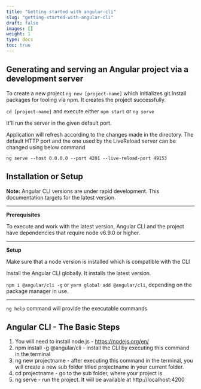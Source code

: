 ```yaml
---
title: "Getting started with angular-cli"
slug: "getting-started-with-angular-cli"
draft: false
images: []
weight: 1
type: docs
toc: true
---
```


## Generating and serving an Angular project via a development server
To create a new project `ng new [project-name]`  which initializes git.Install packages for tooling via npm. It creates the project successfully.

`cd [project-name]` and execute either `npm start` or `ng serve`

It'll run the server in the given default port.

Application will refresh according to the changes made in the directory. The default HTTP port and the one used by the LiveReload server can be changed using below command

    ng serve --host 0.0.0.0 --port 4201 --live-reload-port 49153

## Installation or Setup
**Note:** Angular CLI versions are under rapid development. This documentation targets for the latest version.

----------

**Prerequisites**

To execute and work with the latest version, Angular CLI and the project have dependencies that require node v6.9.0 or higher.


----------


**Setup**

Make sure that a node version is installed which is compatible with the CLI

Install the Angular CLI globally. It installs the latest version.

`npm i @angular/cli -g` or `yarn global add @angular/cli`, depending on the package manager in use.


----------
`ng help` command will provide the executable commands

## Angular CLI - The Basic Steps
 1. You will need to install node.js - https://nodejs.org/en/
 2. npm install -g @angular/cli - install the CLI by executing this command in the terminal 
 3. ng new projectname - after executing this command in the terminal, you will create a new sub folder titled projectname in your current folder. 
 4. cd projectname - go to the sub folder, where your project is
 5. ng serve - run the project. It will be available at http://localhost:4200

